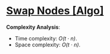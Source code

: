 # [Swap Nodes [Algo]](https://www.hackerrank.com/challenges/swap-nodes-algo/problem)

__Complexity Analysis__:

* Time complexity: _O(t &#183; n)_.
* Space complexity: _O(t &#183; n)_.
